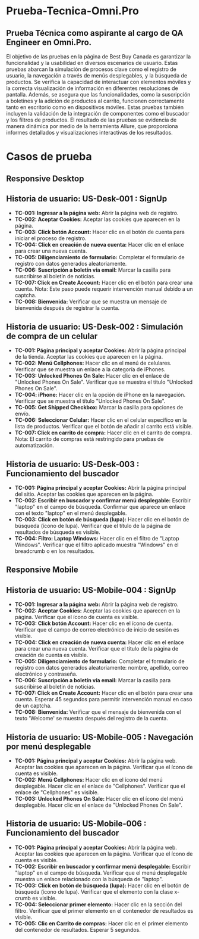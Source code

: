 # Prueba-Tecnica-Omni.Pro

## Prueba Técnica como aspirante al cargo de QA Engineer en Omni.Pro.

El objetivo de las pruebas en la página de Best Buy Canada es garantizar la funcionalidad y la usabilidad en diversos escenarios de usuario. Estas pruebas abarcan la simulación de procesos clave como el registro de usuario, la navegación a través de menús desplegables, y la búsqueda de productos. Se verifica la capacidad de interactuar con elementos móviles y la correcta visualización de información en diferentes resoluciones de pantalla. Además, se asegura que las funcionalidades, como la suscripción a boletines y la adición de productos al carrito, funcionen correctamente tanto en escritorio como en dispositivos móviles. Estas pruebas también incluyen la validación de la integración de componentes como el buscador y los filtros de productos. El resultado de las pruebas se evidencia de manera dinámica por medio de la herramienta Allure, que proporciona informes detallados y visualizaciones interactivas de los resultados.

# Casos de prueba


## Responsive Desktop

## Historia de usuario: US-Desk-001 : SignUp

- **TC-001: Ingresar a la página web:** Abrir la página web de registro.
- **TC-002: Aceptar Cookies:** Aceptar las cookies que aparecen en la página.
- **TC-003: Click botón Account:** Hacer clic en el botón de cuenta para iniciar el proceso de registro.
- **TC-004: Click en creación de nueva cuenta:** Hacer clic en el enlace para crear una nueva cuenta.
- **TC-005: Diligenciamiento de formulario:** Completar el formulario de registro con datos generados aleatoriamente.
- **TC-006: Suscripción a boletín vía email:** Marcar la casilla para suscribirse al boletín de noticias.
- **TC-007: Click en Create Account:** Hacer clic en el botón para crear una cuenta. Nota: Este paso puede requerir intervención manual debido a un captcha.
- **TC-008: Bienvenida:** Verificar que se muestra un mensaje de bienvenida después de registrar la cuenta.

## Historia de usuario: US-Desk-002 : Simulación de compra de un celular

- **TC-001: Página principal y aceptar Cookies:** Abrir la página principal de la tienda. Aceptar las cookies que aparecen en la página.
- **TC-002: Menú Cellphones:** Hacer clic en el menú de celulares. Verificar que se muestra un enlace a la categoría de iPhones.
- **TC-003: Unlocked Phones On Sale:** Hacer clic en el enlace de "Unlocked Phones On Sale". Verificar que se muestra el título "Unlocked Phones On Sale".
- **TC-004: iPhone:** Hacer clic en la opción de iPhone en la navegación. Verificar que se muestra el título "Unlocked Phones On Sale".
- **TC-005: Get Shipped Checkbox:** Marcar la casilla para opciones de envío.
- **TC-006: Seleccionar Celular:** Hacer clic en el celular específico en la lista de productos. Verificar que el botón de añadir al carrito está visible.
- **TC-007: Click en carrito de compra:** Hacer clic en el carrito de compra. Nota: El carrito de compras está restringido para pruebas de automatización.

## Historia de usuario: US-Desk-003 : Funcionamiento del buscador

- **TC-001: Página principal y aceptar Cookies:** Abrir la página principal del sitio. Aceptar las cookies que aparecen en la página.
- **TC-002: Escribir en buscador y confirmar menú desplegable:** Escribir "laptop" en el campo de búsqueda. Confirmar que aparece un enlace con el texto "laptop" en el menú desplegable.
- **TC-003: Click en botón de búsqueda (lupa):** Hacer clic en el botón de búsqueda (ícono de lupa). Verificar que el título de la página de resultados de búsqueda es visible.
- **TC-004: Filtro: Laptop Windows:** Hacer clic en el filtro de "Laptop Windows". Verificar que el filtro aplicado muestra "Windows" en el breadcrumb o en los resultados.



## Responsive Mobile

## Historia de usuario: US-Mobile-004 : SignUp

- **TC-001: Ingresar a la página web:** Abrir la página web de registro.
- **TC-002: Aceptar Cookies:** Aceptar las cookies que aparecen en la página. Verificar que el ícono de cuenta es visible.
- **TC-003: Click botón Account:** Hacer clic en el ícono de cuenta. Verificar que el campo de correo electrónico de inicio de sesión es visible.
- **TC-004: Click en creación de nueva cuenta:** Hacer clic en el enlace para crear una nueva cuenta. Verificar que el título de la página de creación de cuenta es visible.
- **TC-005: Diligenciamiento de formulario:** Completar el formulario de registro con datos generados aleatoriamente: nombre, apellido, correo electrónico y contraseña.
- **TC-006: Suscripción a boletín vía email:** Marcar la casilla para suscribirse al boletín de noticias.
- **TC-007: Click en Create Account:** Hacer clic en el botón para crear una cuenta. Esperar 45 segundos para permitir intervención manual en caso de un captcha.
- **TC-008: Bienvenida:** Verificar que el mensaje de bienvenida con el texto 'Welcome' se muestra después del registro de la cuenta.

## Historia de usuario: US-Mobile-005 : Navegación por menú desplegable

- **TC-001: Página principal y aceptar Cookies:** Abrir la página web. Aceptar las cookies que aparecen en la página. Verificar que el ícono de cuenta es visible.
- **TC-002: Menú Cellphones:** Hacer clic en el ícono del menú desplegable. Hacer clic en el enlace de "Cellphones". Verificar que el enlace de "Cellphones" es visible.
- **TC-003: Unlocked Phones On Sale:** Hacer clic en el ícono del menú desplegable. Hacer clic en el enlace de "Unlocked Phones On Sale".

## Historia de usuario: US-Mobile-006 : Funcionamiento del buscador

- **TC-001: Página principal y aceptar Cookies:** Abrir la página web. Aceptar las cookies que aparecen en la página. Verificar que el ícono de cuenta es visible.
- **TC-002: Escribir en buscador y confirmar menú desplegable:** Escribir "laptop" en el campo de búsqueda. Verificar que el menú desplegable muestra un enlace relacionado con la búsqueda de "laptop".
- **TC-003: Click en botón de búsqueda (lupa):** Hacer clic en el botón de búsqueda (ícono de lupa). Verificar que el elemento con la clase x-crumb es visible.
- **TC-004: Seleccionar primer elemento:** Hacer clic en la sección del filtro. Verificar que el primer elemento en el contenedor de resultados es visible.
- **TC-005: Clic en Carrito de compras:** Hacer clic en el primer elemento del contenedor de resultados. Esperar 5 segundos.
